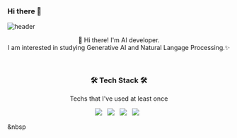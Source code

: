 ### Hi there 👋






<!--https://img.shields.io/badge/{보여질이름}-{배경컬러}?style=for-the-badge&logo={로고이름}&logoColor={로고컬러}-->
<!--
**Twlee95/Twlee95** is a ✨ _special_ ✨ repository because its `README.md` (this file) appears on your GitHub profile.

Here are some ideas to get you started:

- 🔭 I’m currently working on ...
- 🌱 I’m currently learning ...
- 👯 I’m looking to collaborate on ...
- 🤔 I’m looking for help with ...
- 💬 Ask me about ...
- 📫 How to reach me: ...
- 😄 Pronouns: ...
- ⚡ Fun fact: ...
-->



![header](https://capsule-render.vercel.app/api?type=rect&color=gradient&customColorList=0,2,2,5,30&section=header&height=300&text=Lee%20Taewon&animation=fadeIn)

<p align="center">
👋 Hi there! I'm AI developer.
</br>
I am interested in studying Generative AI and Natural Langage Processing.✨
</br>
</p>
</br>







<h3 align="center"><b>🛠 Tech Stack 🛠</b></h3>
<p align="center"> Techs that I've used at least once </p>
<p align="center">
<img src="https://img.shields.io/badge/Github-444444?style=for-the-badge&logo=GitHub&logoColor=181717"></a> &nbsp
<img src="https://img.shields.io/badge/Git-444444?style=for-the-badge&logo=Git&logoColor=F05032"></a> &nbsp
<img src="https://img.shields.io/badge/C++-00599C?style=flat-square&logo=C++&logoColor=white"/></a> &nbsp 
<img src="https://img.shields.io/badge/MySQL-4479A1?style=flat-square&logo=MySQL&logoColor=white"/></a> &nbsp 

&nbsp </p>


</br>
</br>

